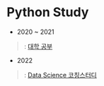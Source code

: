 # Python Study

- 2020 ~ 2021
> : [대학 공부](https://github.com/HYEONJI-K/Python/tree/master/2020~2021)
- 2022
> : [Data Science 코칭스터디](https://github.com/HYEONJI-K/Python/tree/master/Data_Science_study)
